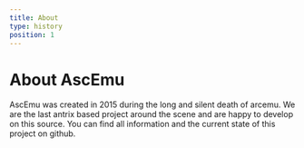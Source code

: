 ```yaml
---
title: About
type: history
position: 1
---
```


# About AscEmu

AscEmu was created in 2015 during the long and silent death of arcemu. We are the last antrix based project around the scene and are happy to develop on this source.
You can find all information and the current state of this project on github.

